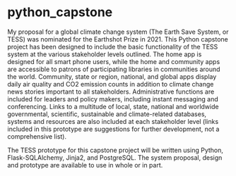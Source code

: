 # python_capstone
My proposal for a global climate change system (The Earth Save System, or TESS) was nominated for the Earthshot Prize in 2021. This Python capstone project has been designed to include the basic functionality of the TESS system at the various stakeholder levels outlined. The home app is designed for all smart phone users, while the home and community apps are accessible to patrons of participating libraries in communities around the world. Community, state or region, national, and global apps display daily air quality and CO2 emission counts in addition to climate change news stories important to all stakeholders. Administrative functions are included for leaders and policy makers, including instant messaging and conferencing. Links to a multitude of local, state, national and worldwide governmental, scientific, sustainable and climate-related databases, systems and resources are also included at each stakeholder level (links included in this prototype are suggestions for further development, not a comprehensive list).

The TESS prototype for this capstone project will be written using Python, Flask-SQLAlchemy, Jinja2, and PostgreSQL. The system proposal, design and prototype are available to use in whole or in part.
